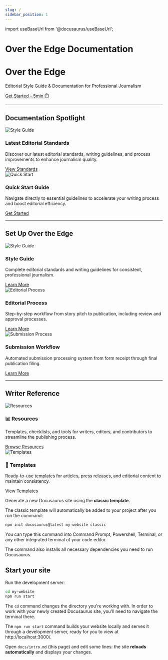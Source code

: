 ```yaml
---
slug: /
sidebar_position: 1
---
```


import useBaseUrl from '@docusaurus/useBaseUrl';

# Over the Edge Documentation

<div className="hero-banner">
  <h1 className="hero__title">Over the Edge</h1>
  <p className="hero__subtitle">
    Editorial Style Guide & Documentation for Professional Journalism
  </p>
  <div className="hero__buttons">
    <a className="button button--secondary button--lg" href={useBaseUrl('/quickstart')}>
      Get Started - 5min ⏱️
    </a>
  </div>
</div>

---

## Documentation Spotlight

<div className="row">
  <div className="col col--6">
    <div className="card shadow--md">
      <div className="card__image">
        <img src={useBaseUrl('/img/ote-logo.svg')} alt="Style Guide" style={{height: '60px', objectFit: 'contain', padding: '20px'}} />
      </div>
      <div className="card__body">
        <h3>Latest Editorial Standards</h3>
        <p>Discover our latest editorial standards, writing guidelines, and process improvements to enhance journalism quality.</p>
      </div>
      <div className="card__footer">
        <a href={useBaseUrl('/style-guide')} className="button button--primary">View Standards</a>
      </div>
    </div>
  </div>
  <div className="col col--6">
    <div className="card shadow--md">
      <div className="card__image">
        <img src={useBaseUrl('/img/ote-logo.svg')} alt="Quick Start" style={{height: '60px', objectFit: 'contain', padding: '20px'}} />
      </div>
      <div className="card__body">
        <h3>Quick Start Guide</h3>
        <p>Navigate directly to essential guidelines to accelerate your writing process and boost editorial efficiency.</p>
      </div>
      <div className="card__footer">
        <a href={useBaseUrl('/quickstart')} className="button button--primary">Get Started</a>
      </div>
    </div>
  </div>
</div>

---

## Set Up Over the Edge

<div className="row">
  <div className="col col--4">
    <div className="card shadow--md">
      <div className="card__image">
        <img src={useBaseUrl('/img/ote-logo.svg')} alt="Style Guide" style={{height: '60px', objectFit: 'contain', padding: '20px'}} />
      </div>
      <div className="card__body">
        <h3>Style Guide</h3>
        <p>Complete editorial standards and writing guidelines for consistent, professional journalism.</p>
      </div>
      <div className="card__footer">
        <a href={useBaseUrl('/style-guide')} className="button button--outline button--primary">Learn More</a>
      </div>
    </div>
  </div>
  <div className="col col--4">
    <div className="card shadow--md">
      <div className="card__image">
        <img src={useBaseUrl('/img/ote-logo.svg')} alt="Editorial Process" style={{height: '60px', objectFit: 'contain', padding: '20px'}} />
      </div>
      <div className="card__body">
        <h3>Editorial Process</h3>
        <p>Step-by-step workflow from story pitch to publication, including review and approval processes.</p>
      </div>
      <div className="card__footer">
        <a href={useBaseUrl('/editorial-process')} className="button button--outline button--primary">Learn More</a>
      </div>
    </div>
  </div>
  <div className="col col--4">
    <div className="card shadow--md">
      <div className="card__image">
        <img src={useBaseUrl('/img/ote-logo.svg')} alt="Submission Process" style={{height: '60px', objectFit: 'contain', padding: '20px'}} />
      </div>
      <div className="card__body">
        <h3>Submission Workflow</h3>
        <p>Automated submission processing system from form receipt through final publication filing.</p>
      </div>
      <div className="card__footer">
        <a href={useBaseUrl('/submission-process')} className="button button--outline button--primary">Learn More</a>
      </div>
    </div>
  </div>
</div>

---

## Writer Reference

<div className="row">
  <div className="col col--6">
    <div className="card shadow--md">
      <div className="card__image">
        <img src={useBaseUrl('/img/ote-logo.svg')} alt="Resources" style={{height: '60px', objectFit: 'contain', padding: '20px'}} />
      </div>
      <div className="card__body">
        <h3>📊 Resources</h3>
        <p>Templates, checklists, and tools for writers, editors, and contributors to streamline the publishing process.</p>
      </div>
      <div className="card__footer">
        <a href={useBaseUrl('/resources')} className="button button--outline button--primary">Browse Resources</a>
      </div>
    </div>
  </div>
  <div className="col col--6">
    <div className="card shadow--md">
      <div className="card__image">
        <img src={useBaseUrl('/img/ote-logo.svg')} alt="Templates" style={{height: '60px', objectFit: 'contain', padding: '20px'}} />
      </div>
      <div className="card__body">
        <h3>📝 Templates</h3>
        <p>Ready-to-use templates for articles, press releases, and editorial content to maintain consistency.</p>
      </div>
      <div className="card__footer">
        <a href={useBaseUrl('/resources/templates')} className="button button--outline button--primary">View Templates</a>
      </div>
    </div>
  </div>
</div>

Generate a new Docusaurus site using the **classic template**.

The classic template will automatically be added to your project after you run the command:

```bash
npm init docusaurus@latest my-website classic
```

You can type this command into Command Prompt, Powershell, Terminal, or any other integrated terminal of your code editor.

The command also installs all necessary dependencies you need to run Docusaurus.

## Start your site

Run the development server:

```bash
cd my-website
npm run start
```

The `cd` command changes the directory you're working with. In order to work with your newly created Docusaurus site, you'll need to navigate the terminal there.

The `npm run start` command builds your website locally and serves it through a development server, ready for you to view at http://localhost:3000/.

Open `docs/intro.md` (this page) and edit some lines: the site **reloads automatically** and displays your changes.
